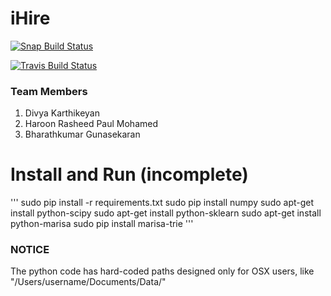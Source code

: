 iHire
=====

[![Snap Build Status](https://snap-ci.com/haroonrasheed333/NLPCareerTrajectory/branch/master/build_image)](https://snap-ci.com/haroonrasheed333/NLPCareerTrajectory/branch/master)

[![Travis Build Status](https://travis-ci.org/haroonrasheed333/NLPCareerTrajectory.svg?branch=master)](https://travis-ci.org/haroonrasheed333/NLPCareerTrajectory/builds)



### Team Members
1. Divya Karthikeyan
1. Haroon Rasheed Paul Mohamed
1. Bharathkumar Gunasekaran

# Install and Run (incomplete)
'''
sudo pip install -r requirements.txt
sudo pip install numpy
sudo apt-get install python-scipy
sudo apt-get install python-sklearn
sudo apt-get install python-marisa
sudo pip install marisa-trie
'''

### NOTICE
The python code has hard-coded paths designed only for OSX users, like "/Users/username/Documents/Data/"
